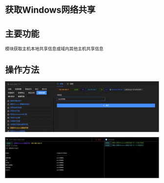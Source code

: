 # 获取Windows网络共享

# 主要功能
模块获取主机本地共享信息或域内其他主机共享信息

# 操作方法
![](img\Discovery_NetworkShareDiscovery_PowerView\1.webp)

![](img\Discovery_NetworkShareDiscovery_PowerView\2.webp)




